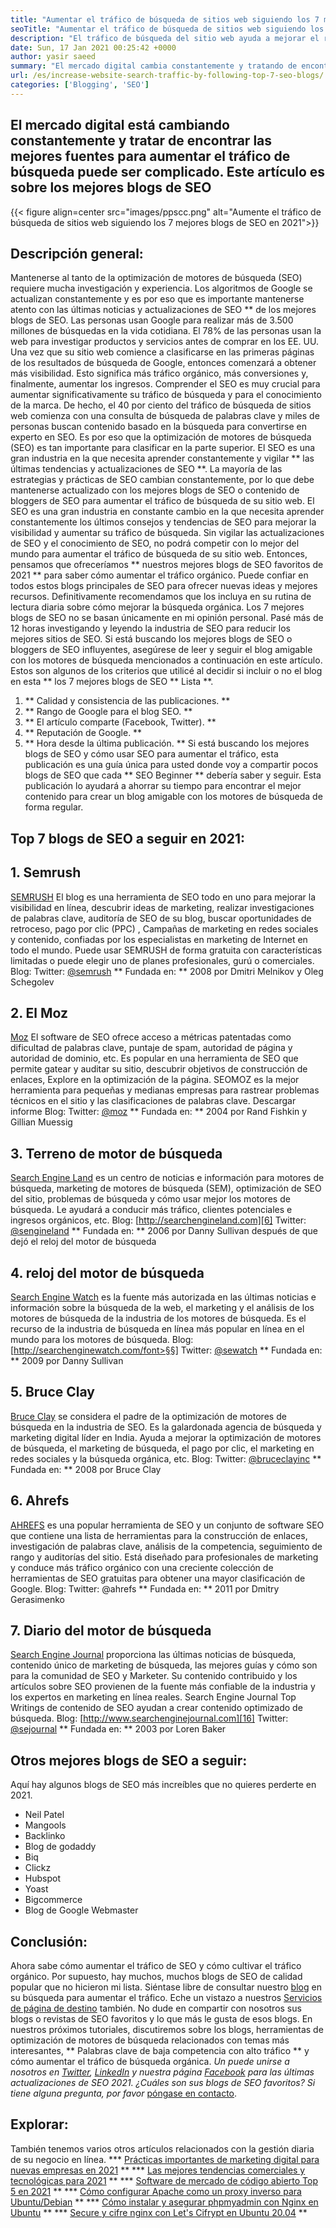 ```yaml
---
title: "Aumentar el tráfico de búsqueda de sitios web siguiendo los 7 mejores blogs de SEO" 
seoTitle: "Aumentar el tráfico de búsqueda de sitios web siguiendo los 7 mejores blogs de SEO" 
description: "El tráfico de búsqueda del sitio web ayuda a mejorar el rango y es un impulsor importante del crecimiento empresarial. ¿Este artículo trata sobre cómo aumentar el tráfico de búsqueda de sitios web?" 
date: Sun, 17 Jan 2021 00:25:42 +0000
author: yasir saeed
summary: "El mercado digital cambia constantemente y tratando de encontrar las mejores fuentes para aumentar el tráfico de búsqueda puede ser complicado. Este artículo es sobre los mejores blogs de SEO" 
url: /es/increase-website-search-traffic-by-following-top-7-seo-blogs/
categories: ['Blogging', 'SEO']
---
```


## El mercado digital está cambiando constantemente y tratar de encontrar las mejores fuentes para aumentar el tráfico de búsqueda puede ser complicado. Este artículo es sobre los mejores blogs de SEO

{{< figure align=center src="images/ppscc.png" alt="Aumente el tráfico de búsqueda de sitios web siguiendo los 7 mejores blogs de SEO en 2021">}}


## Descripción general:
Mantenerse al tanto de la optimización de motores de búsqueda (SEO) requiere mucha investigación y experiencia. Los algoritmos de Google se actualizan constantemente y es por eso que es importante mantenerse atento con las últimas noticias y actualizaciones de SEO ** de los mejores blogs de SEO. Las personas usan Google para realizar más de 3.500 millones de búsquedas en la vida cotidiana. El 78% de las personas usan la web para investigar productos y servicios antes de comprar en los EE. UU. Una vez que su sitio web comience a clasificarse en las primeras páginas de los resultados de búsqueda de Google, entonces comenzará a obtener más visibilidad. Esto significa más tráfico orgánico, más conversiones y, finalmente, aumentar los ingresos.
Comprender el SEO es muy crucial para aumentar significativamente su tráfico de búsqueda y para el conocimiento de la marca. De hecho, el 40 por ciento del tráfico de búsqueda de sitios web comienza con una consulta de búsqueda de palabras clave y miles de personas buscan contenido basado en la búsqueda para convertirse en experto en SEO. Es por eso que la optimización de motores de búsqueda (SEO) es tan importante para clasificar en la parte superior. El SEO es una gran industria en la que necesita aprender constantemente y vigilar ** las últimas tendencias y actualizaciones de SEO **. La mayoría de las estrategias y prácticas de SEO cambian constantemente, por lo que debe mantenerse actualizado con los mejores blogs de SEO o contenido de bloggers de SEO para aumentar el tráfico de búsqueda de su sitio web.
El SEO es una gran industria en constante cambio en la que necesita aprender constantemente los últimos consejos y tendencias de SEO para mejorar la visibilidad y aumentar su tráfico de búsqueda. Sin vigilar las actualizaciones de SEO y el conocimiento de SEO, no podrá competir con lo mejor del mundo para aumentar el tráfico de búsqueda de su sitio web. Entonces, pensamos que ofreceríamos ** nuestros mejores blogs de SEO favoritos de 2021 ** para saber cómo aumentar el tráfico orgánico. Puede confiar en todos estos blogs principales de SEO para ofrecer nuevas ideas y mejores recursos. Definitivamente recomendamos que los incluya en su rutina de lectura diaria sobre cómo mejorar la búsqueda orgánica. Los 7 mejores blogs de SEO no se basan únicamente en mi opinión personal. Pasé más de 12 horas investigando y leyendo la industria de SEO para reducir los mejores sitios de SEO. Si está buscando los mejores blogs de SEO o bloggers de SEO influyentes, asegúrese de leer y seguir el blog amigable con los motores de búsqueda mencionados a continuación en este artículo.
Estos son algunos de los criterios que utilicé al decidir si incluir o no el blog en esta ** los 7 mejores blogs de SEO ** Lista **.
  1. ** Calidad y consistencia de las publicaciones. **
  2. ** Rango de Google para el blog SEO. **
  3. ** El artículo comparte (Facebook, Twitter). **
  4. ** Reputación de Google. **
  5. ** Hora desde la última publicación. **
Si está buscando los mejores blogs de SEO y cómo usar SEO para aumentar el tráfico, esta publicación es una guía única para usted donde voy a compartir pocos blogs de SEO que cada ** SEO Beginner ** debería saber y seguir. Esta publicación lo ayudará a ahorrar su tiempo para encontrar el mejor contenido para crear un blog amigable con los motores de búsqueda de forma regular.

## Top 7 blogs de SEO a seguir en 2021:

## 1. Semrush
[SEMRUSH][1] El blog es una herramienta de SEO todo en uno para mejorar la visibilidad en línea, descubrir ideas de marketing, realizar investigaciones de palabras clave, auditoría de SEO de su blog, buscar oportunidades de retroceso, pago por clic (PPC) , Campañas de marketing en redes sociales y contenido, confiadas por los especialistas en marketing de Internet en todo el mundo. Puede usar SEMRUSH de forma gratuita con características limitadas o puede elegir uno de planes profesionales, gurú o comerciales.
Blog:
Twitter: [@semrush][2]
** Fundada en: ** 2008 por Dmitri Melnikov y Oleg Schegolev

## 2. El Moz
[Moz][3] El software de SEO ofrece acceso a métricas patentadas como dificultad de palabras clave, puntaje de spam, autoridad de página y autoridad de dominio, etc. Es popular en una herramienta de SEO que permite gatear y auditar su sitio, descubrir objetivos de construcción de enlaces, Explore en la optimización de la página. SEOMOZ es la mejor herramienta para pequeñas y medianas empresas para rastrear problemas técnicos en el sitio y las clasificaciones de palabras clave. Descargar informe
Blog:
Twitter: [@moz][4]
** Fundada en: ** 2004 por Rand Fishkin y Gillian Muessig

## 3. Terreno de motor de búsqueda
[Search Engine Land][5] es un centro de noticias e información para motores de búsqueda, marketing de motores de búsqueda (SEM), optimización de SEO del sitio, problemas de búsqueda y cómo usar mejor los motores de búsqueda. Le ayudará a conducir más tráfico, clientes potenciales e ingresos orgánicos, etc.
Blog: [http://searchengineland.com][6]
Twitter: [@sengineland][7]
** Fundada en: ** 2006 por Danny Sullivan después de que dejó el reloj del motor de búsqueda

## 4. reloj del motor de búsqueda
[Search Engine Watch][8] es la fuente más autorizada en las últimas noticias e información sobre la búsqueda de la web, el marketing y el análisis de los motores de búsqueda de la industria de los motores de búsqueda. Es el recurso de la industria de búsqueda en línea más popular en línea en el mundo para los motores de búsqueda.
Blog: [http://searchenginewatch.com/font>§§]
Twitter: [@sewatch][10]
** Fundada en: ** 2009 por Danny Sullivan

## 5. Bruce Clay
[Bruce Clay][11] se considera el padre de la optimización de motores de búsqueda en la industria de SEO. Es la galardonada agencia de búsqueda y marketing digital líder en India. Ayuda a mejorar la optimización de motores de búsqueda, el marketing de búsqueda, el pago por clic, el marketing en redes sociales y la búsqueda orgánica, etc.
Blog:
Twitter: [@bruceclayinc][12]
** Fundada en: ** 2008 por Bruce Clay

## 6. Ahrefs
[AHREFS][13] es una popular herramienta de SEO y un conjunto de software SEO que contiene una lista de herramientas para la construcción de enlaces, investigación de palabras clave, análisis de la competencia, seguimiento de rango y auditorías del sitio. Está diseñado para profesionales de marketing y conduce más tráfico orgánico con una creciente colección de herramientas de SEO gratuitas para obtener una mayor clasificación de Google.
Blog: [][14]
Twitter: @ahrefs
** Fundada en: ** 2011 por Dmitry Gerasimenko

## 7. Diario del motor de búsqueda
[Search Engine Journal][15] proporciona las últimas noticias de búsqueda, contenido único de marketing de búsqueda, las mejores guías y cómo son para la comunidad de SEO y Marketer. Su contenido contribuido y los artículos sobre SEO provienen de la fuente más confiable de la industria y los expertos en marketing en línea reales. Search Engine Journal Top Writings de contenido de SEO ayudan a crear contenido optimizado de búsqueda.
Blog: [http://www.searchenginejournal.com][16]
Twitter: [@sejournal][17]
** Fundada en: ** 2003 por Loren Baker

## Otros mejores blogs de SEO a seguir:
Aquí hay algunos blogs de SEO más increíbles que no quieres perderte en 2021.
  * Neil Patel
  * Mangools
  * Backlinko
  * Blog de godaddy
  * Biq
  * Clickz
  * Hubspot
  * Yoast
  * Bigcommerce
  * Blog de Google Webmaster

## Conclusión:
Ahora sabe cómo aumentar el tráfico de SEO y cómo cultivar el tráfico orgánico. Por supuesto, hay muchos, muchos blogs de SEO de calidad popular que no hicieron mi lista. Siéntase libre de consultar nuestro [blog][18] en su búsqueda para aumentar el tráfico. Eche un vistazo a nuestros [Servicios de página de destino][19] también. No dude en compartir con nosotros sus blogs o revistas de SEO favoritos y lo que más le gusta de esos blogs. En nuestros próximos tutoriales, discutiremos sobre los blogs, herramientas de optimización de motores de búsqueda relacionados con temas más interesantes, ** Palabras clave de baja competencia con alto tráfico ** y cómo aumentar el tráfico de búsqueda orgánica.
_Un puede unirse a nosotros en [Twitter][20], [LinkedIn][21] y nuestra página [Facebook][22] para las últimas actualizaciones de SEO 2021. ¿Cuáles son sus blogs de SEO favoritos? Si tiene alguna pregunta, por favor_ [póngase en contacto][23].

## Explorar:
También tenemos varios otros artículos relacionados con la gestión diaria de su negocio en línea.
  *** [Prácticas importantes de marketing digital para nuevas empresas en 2021][24] **
  *** [Las mejores tendencias comerciales y tecnológicas para 2021][25] **
  *** [Software de mercado de código abierto Top 5 en 2021][26] **
  *** [Cómo configurar Apache como un proxy inverso para Ubuntu/Debian][27] **
  *** [Cómo instalar y asegurar phpmyadmin con Nginx en Ubuntu][28] **
  *** [Secure y cifre nginx con Let's Cifrypt en Ubuntu 20.04][29] **

  
[1]: https://www.semrush.com/blog/
[2]: https://twitter.com/semrush
[3]: http://moz.com/blog
[4]: https://twitter.com/moz
[5]: http://searchengineland.com
[6]: http://searchengineland.com/
[7]: https://twitter.com/sengineland
[8]: http://searchenginewatch.com/
[9]: https://searchenginewatch.com/
[10]: https://twitter.com/sewatch
[11]: http://www.bruceclay.com/blog
[12]: https://twitter.com/BruceClayInc
[13]: https://ahrefs.com/blog/
[14]: https://www.seoorganic.co.uk/blog/
[15]: http://www.searchenginejournal.com
[16]: http://www.searchenginejournal.com/
[17]: https://twitter.com/sejournal
[18]: https://blog.containerize.com/
[19]: https://products.containerize.com/
[20]: https://twitter.com/containerize_co
[21]: https://www.linkedin.com/company/containerize/
[22]: http://facebook.com/containerize
[23]: mailto:yasir.saeed@aspose.com
[24]: https://blog.containerize.com/marketing-automation/important-digital-marketing-practices-for-startups-in-2021/
[25]: https://blog.containerize.com/2021/04/23/best-business-and-technology-trends-in-2021-and-beyond/
[26]: https://blog.containerize.com/marketplace/top-5-open-source-marketplace-software-in-2021/
[27]: https://blog.containerize.com/web-server-solution-stack/how-to-configure-apache-as-a-reverse-proxy-for-ubuntudebian/
[28]: https://blog.containerize.com/web-server-solution-stack/how-to-install-and-secure-phpmyadmin-with-nginx-on-ubuntu/
[29]: https://blog.containerize.com/web-server-solution-stack/how-to-secure-nginx-with-letsencrypt-on-ubuntu-20-04/

